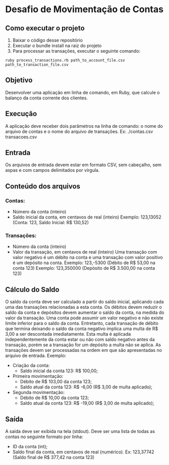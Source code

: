 # Desafio de Movimentação de Contas

## Como executar o projeto
1. Baixar o código desse repositório
2. Executar o bundle install na raiz do projeto
3. Para processar as transações, executar o seguinte comando:
```
ruby process_transactions.rb path_to_account_file.csv path_to_transaction_file.csv
```

## Objetivo
Desenvolver uma aplicação em linha de comando, em Ruby, que calcule o balanço da conta corrente dos clientes.

## Execução
A aplicação deve receber dois parâmetros na linha de comando: o nome do arquivo de contas e o nome do arquivo de transações. Ex: ./contas.csv transacoes.csv

## Entrada
Os arquivos de entrada devem estar em formato CSV, sem cabeçalho, sem aspas e com campos delimitados por vírgula.

## Conteúdo dos arquivos
### Contas:
- Número da conta (inteiro)
- Saldo inicial da conta, em centavos de real (inteiro) Exemplo: 123,13052 (Conta: 123, Saldo Inicial: R$ 130,52)

### Transações:
- Número da conta (inteiro)
- Valor da transação, em centavos de real (inteiro) Uma transação com valor negativo é um débito na conta e uma transação com valor positivo é um depósito na conta. Exemplo: 123,-5300 (Débito de R$ 53,00 na conta 123) Exemplo: 123,350000 (Depósito de R$ 3.500,00 na conta 123)

## Cálculo do Saldo
O saldo da conta deve ser calculado a partir do saldo inicial, aplicando cada uma das transações relacionadas a esta conta. Os débitos devem reduzir o saldo da conta e depósitos devem aumentar o saldo da conta, na medida do valor da transação. Uma conta pode assumir um valor negativo e não existe limite inferior para o saldo da conta. Entretanto, cada transação de débito que termina deixando o saldo da conta negativo implica uma multa de R$ 3,00 a ser descontada imediatamente. Esta multa é aplicada independentemente da conta estar ou não com saldo negativo antes da transação, porém se a transação for um depósito a multa não se aplica. As transações devem ser processadas na ordem em que são apresentadas no arquivo de entrada. Exemplo:

- Criação da conta:
  - Saldo inicial da conta 123: R$ 100,00;
- Primeira movimentação:
  - Débito de R$ 103,00 da conta 123;
  - Saldo atual da conta 123: R$ -6,00 (R$ 3,00 de multa aplicado);
- Segunda movimentação:
  - Débito de R$ 10,00 da conta 123;
  - Saldo atual da conta 123: R$ -19,00 (R$ 3,00 de multa aplicado);

## Saída
A saída deve ser exibida na tela (stdout). Deve ser uma lista de todas as contas no seguinte formato por linha:

- ID da conta (int);
- Saldo final da conta, em centavos de real (numérico). Ex: 123,37742 (Saldo final de R$ 377,42 na conta 123)
